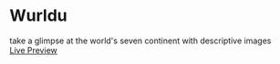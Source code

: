 # Wurldu
take a glimpse at the world's seven continent with descriptive images <br>
[Live Preview](https://obizim.github.io/Wurldu/.)
